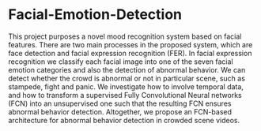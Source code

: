 # Facial-Emotion-Detection

This project purposes a novel mood recognition system based on facial features.
There are two main processes in the proposed system, which are face detection
and facial expression recognition (FER). In facial expression recognition we
classify each facial image into one of the seven facial emotion categories and
also the detection of abnormal behavior. We can detect whether the crowd is
abnormal or not in particular scene, such as stampede, fight and panic. We
investigate how to involve temporal data, and how to transform a supervised
Fully Convolutional Neural networks (FCN) into an unsupervised one such that
the resulting FCN ensures abnormal behavior detection. Altogether, we propose
an FCN-based architecture for abnormal behavior detection in crowded scene
videos.
